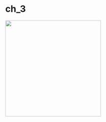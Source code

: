 # ch_3

<img src = "https://github.com/nikunjparmar21899/Core_flutter_/assets/121547318/df9daccd-1d29-4f7f-a225-791e00132449" width="300">


